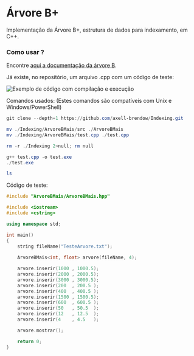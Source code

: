 # Árvore B+
Implementação da Árvore B+, estrutura de dados para indexamento, em C++.

### Como usar ?

Encontre [aqui a documentação da árvore B](https://htmlpreview.github.io/?https://raw.githubusercontent.com/axell-brendow/Indexing/master/ArvoreBMais/doc/html/files.html).

Já existe, no repositório, um arquivo .cpp com um código de teste:

![Exemplo de código com compilação e execução](https://i.imgur.com/6mgqFkM.png)

Comandos usados: (Estes comandos são compatíveis com Unix e Windows/PowerShell)

```PowerShell
git clone --depth=1 https://github.com/axell-brendow/Indexing.git

mv ./Indexing/ArvoreBMais/src ./ArvoreBMais
mv ./Indexing/ArvoreBMais/test.cpp ./test.cpp

rm -r ./Indexing 2>null; rm null

g++ test.cpp -o test.exe
./test.exe

ls

```

Código de teste:

```Cpp
#include "ArvoreBMais/ArvoreBMais.hpp"

#include <iostream>
#include <cstring>

using namespace std;

int main()
{
    string fileName("TesteArvore.txt");
    
    ArvoreBMais<int, float> arvore(fileName, 4);

    arvore.inserir(1000 , 1000.5);
    arvore.inserir(2000 , 2000.5);
    arvore.inserir(3000 , 3000.5);
    arvore.inserir(200  , 200.5 );
    arvore.inserir(400  , 400.5 );
    arvore.inserir(1500 , 1500.5);
    arvore.inserir(600  , 600.5 );
    arvore.inserir(50   , 50.5  );
    arvore.inserir(12   , 12.5  );
    arvore.inserir(4    , 4.5   );

    arvore.mostrar();

    return 0;
}

```